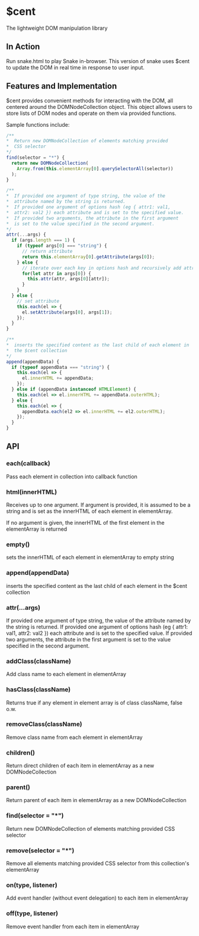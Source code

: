 # $cent
The lightweight DOM manipulation library

## In Action
Run snake.html to play Snake in-browser. This version of snake uses $cent to update the DOM in real time in response to user input.

## Features and Implementation
$cent provides convenient methods for interacting with the DOM, all centered around the DOMNodeCollection object. This object allows users to store lists of DOM nodes and operate on them via provided functions.

Sample functions include:
```javascript
/**
*  Return new DOMNodeCollection of elements matching provided
*  CSS selector
*/
find(selector = "*") {
  return new DOMNodeCollection(
    Array.from(this.elementArray[0].querySelectorAll(selector))
  );
}
```

```javascript
/**
*  If provided one argument of type string, the value of the
*  attribute named by the string is returned.
*  If provided one argument of options hash (eg { attr1: val1,
*  attr2: val2 }) each attribute and is set to the specified value.
*  If provided two arguments, the attribute in the first argument
*  is set to the value specified in the second argument.
*/
attr(...args) {
  if (args.length === 1) {
    if (typeof args[0] === "string") {
      // return attribute
      return this.elementArray[0].getAttribute(args[0]);
    } else {
      // iterate over each key in options hash and recursively add attrs
      for(let attr in args[0]) {
        this.attr(attr, args[0][attr]);
      }
    }
  } else {
    // set attribute
    this.each(el => {
      el.setAttribute(args[0], args[1]);
    });
  }
}
```

```javascript
/**
*  inserts the specified content as the last child of each element in
*  the $cent collection
*/
append(appendData) {
  if (typeof appendData === "string") {
    this.each(el => {
      el.innerHTML += appendData;
    });
  } else if (appendData instanceof HTMLElement) {
    this.each(el => el.innerHTML += appendData.outerHTML);
  } else {
    this.each(el => {
      appendData.each(el2 => el.innerHTML += el2.outerHTML);
    });
  }
}
```

## API
### each(callback)
Pass each element in collection into callback function

### html(innerHTML)
Receives up to one argument. If argument is provided, it
is assumed to be a string and is set as the innerHTML of
each element in elementArray.

If no argument is given, the innerHTML of the first element
in the elementArray is returned

### empty()
sets the innerHTML of each element in elementArray to
empty string

### append(appendData)
inserts the specified content as the last child of each element in
the $cent collection

### attr(...args)
If provided one argument of type string, the value of the
attribute named by the string is returned.
If provided one argument of options hash (eg { attr1: val1,
attr2: val2 }) each attribute and is set to the specified value.
If provided two arguments, the attribute in the first argument
is set to the value specified in the second argument.

### addClass(className)
Add class name to each element in elementArray

### hasClass(className)
Returns true if any element in element array is of class className,
false o.w.

### removeClass(className)
Remove class name from each element in elementArray

### children()
Return direct children of each item in elementArray as
a new DOMNodeCollection

### parent()
Return parent of each item in elementArray as
a new DOMNodeCollection

### find(selector = "\*")
Return new DOMNodeCollection of elements matching provided
CSS selector

### remove(selector = "\*")
Remove all elements matching provided CSS selector from
this collection's elementArray

### on(type, listener)
Add event handler (without event delegation) to each
item in elementArray

### off(type, listener)
Remove event handler from each item in elementArray

